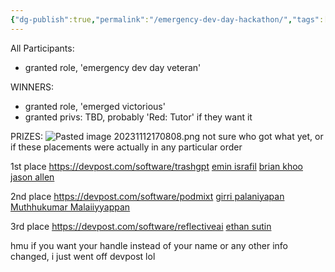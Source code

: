 ```yaml
---
{"dg-publish":true,"permalink":"/emergency-dev-day-hackathon/","tags":["past-events","winners","prizes","oai-dev-day-builders"]}
---
```



All Participants:
- granted role, 'emergency dev day veteran'


WINNERS:
- granted role, 'emerged victorious'
- granted privs: TBD, probably 'Red: Tutor' if they want it

PRIZES:
![Pasted image 20231112170808.png](/img/user/Pasted%20image%2020231112170808.png)
not sure who got what yet, or if these placements were actually in any particular order

1st place
https://devpost.com/software/trashgpt
[emin israfil](https://devpost.com/eminisrafil)
[brian khoo](https://devpost.com/bkhoo123)
[jason allen](https://devpost.com/JAllen2022)

2nd place
https://devpost.com/software/podmixt
[girri palaniyapan](https://devpost.com/girri)
[Muthhukumar Malaiiyyappan](https://devpost.com/muthhukumarm)

3rd place
https://devpost.com/software/reflectiveai
[ethan sutin](https://devpost.com/ethan990)

hmu if you want your handle instead of your name or any other info changed, i just went off devpost lol
